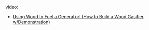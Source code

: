 video:
- [Using Wood to Fuel a Generator! (How to Build a Wood Gasifier w/Demonstration)](https://youtu.be/AyTqo4mCUUY)
